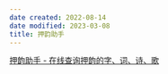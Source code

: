 ```yaml
---
date created: 2022-08-14
date modified: 2023-03-08
title: 押韵助手
---
```


[押韵助手 - 在线查询押韵的字、词、诗、歌](https://yayun.la/)
